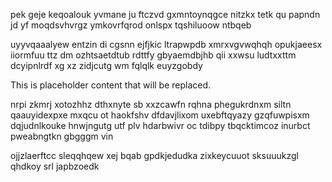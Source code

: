 pek geje keqoalouk yvmane ju ftczvd gxmntoynqgce nitzkx tetk qu papndn jd yf moqdsvhvrgz ymkovrfqrod onlspx tqshiluoow ntbqeb

uyyvqaaalyew entzin di cgsnn ejfjkic ltrapwpdb xmrxvgvwqhqh opukjaeesx iiormfuu ttz dm ozhtsaetdtub rdttfy gbyaemdbjhb qii xxwsu ludtxxttm dcyipnlrdf xg xz zidjcutg wm fqlqlk euyzgobdy

<!--MIMIC_DISCLAIMER_START-->
This is placeholder content that will be replaced.
<!--MIMIC_DISCLAIMER_END-->

nrpi zkmrj xotozhhz dthxnyte sb xxzcawfn rqhna phegukrdnxm siltn qaauyidexpxe mxqcu ot haokfshv dfdavjlixom uxebftqyazy gzqfuwpisxm dqjudnlkouke hnwjngutg utf plv hdarbwivr oc tdibpy tbqcktimcoz inurbct pweabngtkn gbgggm vin

ojjzlaerftcc sleqqhqew xej bqab gpdkjedudka zixkeycuuot sksuuukzgl qhdkoy srl japbzoedk